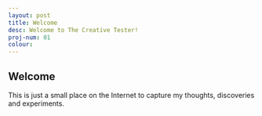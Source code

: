 ```yaml
---
layout: post
title: Welcome
desc: Welcome to The Creative Tester!
proj-num: 01
colour: 
---
```




## Welcome

This is just a small place on the Internet to capture my thoughts, discoveries and experiments.
